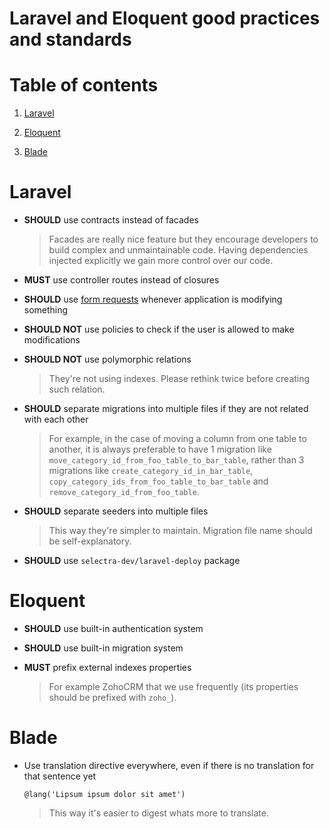 Laravel and Eloquent good practices and standards
=

# Table of contents

1. [Laravel](#laravel)

2. [Eloquent](#eloquent)

3. [Blade](#blade)

# Laravel

- **SHOULD** use contracts instead of facades

    > Facades are really nice feature but they encourage developers to build complex and unmaintainable code. Having dependencies injected explicitly we gain more control over our code. 

- **MUST** use controller routes instead of closures

- **SHOULD** use [form requests](https://laravel.com/docs/master/validation#form-request-validation) whenever application is modifying something

- **SHOULD NOT** use policies to check if the user is allowed to make modifications

- **SHOULD NOT** use polymorphic relations

    > They're not using indexes. Please rethink twice before creating such relation. 

- **SHOULD** separate migrations into multiple files if they are not related with each other

    > For example, in the case of moving a column from one table to another, it is always preferable to have 1 migration like `move_category_id_from_foo_table_to_bar_table`, rather than 3 migrations like `create_category_id_in_bar_table`, `copy_category_ids_from_foo_table_to_bar_table` and `remove_category_id_from_foo_table`.

- **SHOULD** separate seeders into multiple files

    > This way they're simpler to maintain. Migration file name should be self-explanatory.

- **SHOULD** use `selectra-dev/laravel-deploy` package

# Eloquent

- **SHOULD** use built-in authentication system

- **SHOULD** use built-in migration system

- **MUST** prefix external indexes properties

    > For example ZohoCRM that we use frequently (its properties should be prefixed with `zoho_`).

# Blade

- Use translation directive everywhere, even if there is no translation for that sentence yet

    ```blade
    @lang('Lipsum ipsum dolor sit amet')
    ```

    > This way it's easier to digest whats more to translate.
